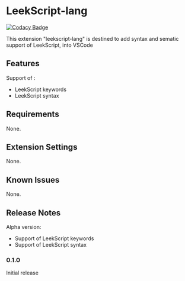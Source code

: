 # LeekScript-lang

[![Codacy Badge](https://app.codacy.com/project/badge/Grade/65cd30cdb45541a89d75f12a07bb7639)](https://www.codacy.com/gh/sylvainclb/LeekScript-lang/dashboard?utm_source=github.com&amp;utm_medium=referral&amp;utm_content=sylvainclb/LeekScript-lang&amp;utm_campaign=Badge_Grade)

This extension "leekscript-lang" is destined to add syntax and sematic support of LeekScript, into VSCode

## Features

Support of :
-   LeekScript keywords
-   LeekScript syntax

## Requirements

None.

## Extension Settings

None.

## Known Issues

None.

## Release Notes

Alpha version:
-   Support of LeekScript keywords
-   Support of LeekScript syntax

### 0.1.0

Initial release
